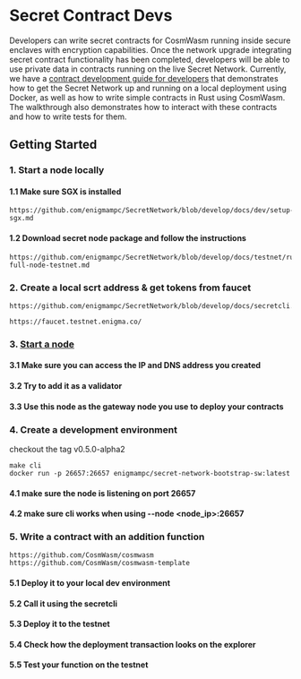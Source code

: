 # Secret Contract Devs

Developers can write secret contracts for CosmWasm running inside secure enclaves with encryption capabilities. Once the network upgrade integrating secret contract functionality has been completed, developers will be able to use private data in contracts running on the live Secret Network. Currently, we have a [contract development guide for developers](/dev/contract-dev-guide) that demonstrates how to get the Secret Network up and running on a local deployment using Docker, as well as how to write simple contracts in Rust using CosmWasm. The walkthrough also demonstrates how to interact with these contracts and how to write tests for them.

## Getting Started

### 1. Start a node locally
#### 1.1 Make sure SGX is installed
```
https://github.com/enigmampc/SecretNetwork/blob/develop/docs/dev/setup-sgx.md
```
#### 1.2 Download secret node package and follow the instructions
```
https://github.com/enigmampc/SecretNetwork/blob/develop/docs/testnet/run-full-node-testnet.md
```
### 2. Create a local scrt address & get tokens from faucet
```
https://github.com/enigmampc/SecretNetwork/blob/develop/docs/secretcli.md

https://faucet.testnet.enigma.co/
```
### 3. [Start a node](/validators-and-full-nodes/run-full-node-mainnet.html)

#### 3.1 Make sure you can access the IP and DNS address you created
#### 3.2 Try to add it as a validator
#### 3.3 Use this node as the gateway node you use to deploy your contracts

### 4. Create a development environment
checkout the tag v0.5.0-alpha2
```
make cli
docker run -p 26657:26657 enigmampc/secret-network-bootstrap-sw:latest
```
#### 4.1 make sure the node is listening on port 26657
#### 4.2 make sure cli works when using --node <node_ip>:26657

### 5. Write a contract with an addition function
```
https://github.com/CosmWasm/cosmwasm
https://github.com/CosmWasm/cosmwasm-template
```
#### 5.1 Deploy it to your local dev environment
#### 5.2 Call it using the secretcli
#### 5.3 Deploy it to the testnet
#### 5.4 Check how the deployment transaction looks on the explorer
#### 5.5 Test your function on the testnet